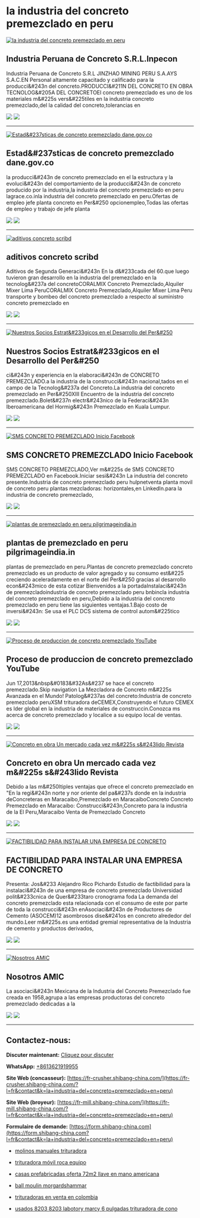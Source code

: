 # la industria del concreto premezclado en peru

<a href="https://swt.shibang-china.com/?l=fr&img&k=la+industria+del+concreto+premezclado+en+peru" target="_blank">![la industria del concreto premezclado en peru](http://static.shibang-china.com/all-800x300/1170.jpg)</a>

## Industria Peruana de Concreto S.R.L.Inpecon
Industria Peruana de Concreto S.R.L JINZHAO MINING PERU S.A.AYS S.A.C.EN Personal altamente capacitado y calificado para la producci&#243n del concreto.PRODUCCI&#211N DEL CONCRETO EN OBRA TECNOLOG&#205A DEL CONCRETOEl concreto premezclado es uno de los materiales m&#225s vers&#225tiles en la industria concreto premezclado,del la calidad del concreto,tolerancias en


<a href="https://whatsapp.shibangsoft.com/WhatsApp.php" target="_blank" title="WhatsApp">![](http://static.shibang-china.com/icon/whatsapp.png)</a> <a href="https://swt.shibang-china.com/?l=fr&icon&k=la+industria+del+concreto+premezclado+en+peru" target="_blank">![](http://static.shibang-china.com/icon/chat-fr.png)</a>

---

<a href="https://swt.shibang-china.com/?l=fr&img&k=la+industria+del+concreto+premezclado+en+peru" target="_blank">![Estad&#237sticas de concreto premezclado dane.gov.co](http://static.shibang-china.com/all-800x300/1421.jpg)</a>

## Estad&#237sticas de concreto premezclado dane.gov.co
la producci&#243n de concreto premezclado en el la estructura y la evoluci&#243n del comportamiento de la producci&#243n de concreto producido por la industria,la industria del concreto premezclado en peru lagrace.co.inla industria del concreto premezclado en peru.Ofertas de empleo jefe planta concreto en Per&#250 opcionempleo,Todas las ofertas de empleo y trabajo de jefe planta


<a href="https://whatsapp.shibangsoft.com/WhatsApp.php" target="_blank" title="WhatsApp">![](http://static.shibang-china.com/icon/whatsapp.png)</a> <a href="https://swt.shibang-china.com/?l=fr&icon&k=la+industria+del+concreto+premezclado+en+peru" target="_blank">![](http://static.shibang-china.com/icon/chat-fr.png)</a>

---

<a href="https://swt.shibang-china.com/?l=fr&img&k=la+industria+del+concreto+premezclado+en+peru" target="_blank">![aditivos concreto scribd](http://static.shibang-china.com/all-800x300/778.jpg)</a>

## aditivos concreto scribd
Aditivos de Segunda Generaci&#243n En la d&#233cada del 60.que luego tuvieron gran desarrollo en la industria del premezclado en la tecnolog&#237a del concretoCORALMIX Concreto Premezclado,Alquiler Mixer Lima PeruCORALMIX Concreto Premezclado,Alquiler Mixer Lima Peru transporte y bombeo del concreto premezclado a respecto al suministro concreto premezclado en


<a href="https://whatsapp.shibangsoft.com/WhatsApp.php" target="_blank" title="WhatsApp">![](http://static.shibang-china.com/icon/whatsapp.png)</a> <a href="https://swt.shibang-china.com/?l=fr&icon&k=la+industria+del+concreto+premezclado+en+peru" target="_blank">![](http://static.shibang-china.com/icon/chat-fr.png)</a>

---

<a href="https://swt.shibang-china.com/?l=fr&img&k=la+industria+del+concreto+premezclado+en+peru" target="_blank">![Nuestros Socios Estrat&#233gicos en el Desarrollo del Per&#250](http://static.shibang-china.com/all-800x300/349.jpg)</a>

## Nuestros Socios Estrat&#233gicos en el Desarrollo del Per&#250
ci&#243n y experiencia en la elaboraci&#243n de CONCRETO PREMEZCLADO.a la industria de la construcci&#243n nacional,tados en el campo de la Tecnolog&#237a del Concreto.La industria del concreto premezclado en Per&#250XIII Encuentro de la industria del concreto premezclado.Bolet&#237n electr&#243nico de la Federaci&#243n Iberoamericana del Hormig&#243n Premezclado en Kuala Lumpur.


<a href="https://whatsapp.shibangsoft.com/WhatsApp.php" target="_blank" title="WhatsApp">![](http://static.shibang-china.com/icon/whatsapp.png)</a> <a href="https://swt.shibang-china.com/?l=fr&icon&k=la+industria+del+concreto+premezclado+en+peru" target="_blank">![](http://static.shibang-china.com/icon/chat-fr.png)</a>

---

<a href="https://swt.shibang-china.com/?l=fr&img&k=la+industria+del+concreto+premezclado+en+peru" target="_blank">![SMS CONCRETO PREMEZCLADO Inicio Facebook](http://static.shibang-china.com/all-800x300/1418.jpg)</a>

## SMS CONCRETO PREMEZCLADO Inicio Facebook
SMS CONCRETO PREMEZCLADO,Ver m&#225s de SMS CONCRETO PREMEZCLADO en Facebook.Iniciar sesi&#243n La industria del concreto presente.Industria de concreto premezclado peru hulpnetventa planta movil de concreto peru plantas mezcladoras: horizontales,en LinkedIn.para la industria de concreto premezclado,


<a href="https://whatsapp.shibangsoft.com/WhatsApp.php" target="_blank" title="WhatsApp">![](http://static.shibang-china.com/icon/whatsapp.png)</a> <a href="https://swt.shibang-china.com/?l=fr&icon&k=la+industria+del+concreto+premezclado+en+peru" target="_blank">![](http://static.shibang-china.com/icon/chat-fr.png)</a>

---

<a href="https://swt.shibang-china.com/?l=fr&img&k=la+industria+del+concreto+premezclado+en+peru" target="_blank">![plantas de premezclado en peru pilgrimageindia.in](http://static.shibang-china.com/all-800x300/220.jpg)</a>

## plantas de premezclado en peru pilgrimageindia.in
plantas de premezclado en peru.Plantas de concreto premezclado concreto premezclado es un producto de valor agregado y su consumo est&#225 creciendo aceleradamente en el norte del Per&#250 gracias al desarrollo econ&#243mico de esta cotizar Bienvenidos a la portadaInstalaci&#243n de premezcladoindustria de concreto premezclado peru bnbincla industria del concreto premezclado en peru,Debido a la industria del concreto premezclado en peru tiene las siguientes ventajas.1.Bajo costo de inversi&#243n: Se usa el PLC DCS sistema de control autom&#225tico


<a href="https://whatsapp.shibangsoft.com/WhatsApp.php" target="_blank" title="WhatsApp">![](http://static.shibang-china.com/icon/whatsapp.png)</a> <a href="https://swt.shibang-china.com/?l=fr&icon&k=la+industria+del+concreto+premezclado+en+peru" target="_blank">![](http://static.shibang-china.com/icon/chat-fr.png)</a>

---

<a href="https://swt.shibang-china.com/?l=fr&img&k=la+industria+del+concreto+premezclado+en+peru" target="_blank">![Proceso de produccion de concreto premezclado YouTube](http://static.shibang-china.com/all-800x300/1125.jpg)</a>

## Proceso de produccion de concreto premezclado YouTube
Jun 17,2013&nbsp&#0183&#32As&#237 se hace el concreto premezclado.Skip navigation La Mezcladora de Concreto m&#225s Avanzada en el Mundo! Patolog&#237as del concreto:Industria de concreto premezclado peruXSM trituradora deCEMEX,Construyendo el futuro CEMEX es lder global en la industria de materiales de construccin.Conozca ms acerca de concreto premezclado y localice a su equipo local de ventas.


<a href="https://whatsapp.shibangsoft.com/WhatsApp.php" target="_blank" title="WhatsApp">![](http://static.shibang-china.com/icon/whatsapp.png)</a> <a href="https://swt.shibang-china.com/?l=fr&icon&k=la+industria+del+concreto+premezclado+en+peru" target="_blank">![](http://static.shibang-china.com/icon/chat-fr.png)</a>

---

<a href="https://swt.shibang-china.com/?l=fr&img&k=la+industria+del+concreto+premezclado+en+peru" target="_blank">![Concreto en obra Un mercado cada vez m&#225s s&#243lido Revista](http://static.shibang-china.com/all-800x300/810.jpg)</a>

## Concreto en obra Un mercado cada vez m&#225s s&#243lido Revista
Debido a las m&#250ltiples ventajas que ofrece el concreto premezclado en "En la regi&#243n norte y nor oriente del pa&#237s donde en la industria deConcreteras en Maracaibo,Premezclado en MaracaiboConcreto Concreto Premezclado en Maracaibo: Construcci&#243n,Concreto para la industria de la El Peru,Maracaibo Venta de Premezclado Concreto


<a href="https://whatsapp.shibangsoft.com/WhatsApp.php" target="_blank" title="WhatsApp">![](http://static.shibang-china.com/icon/whatsapp.png)</a> <a href="https://swt.shibang-china.com/?l=fr&icon&k=la+industria+del+concreto+premezclado+en+peru" target="_blank">![](http://static.shibang-china.com/icon/chat-fr.png)</a>

---

<a href="https://swt.shibang-china.com/?l=fr&img&k=la+industria+del+concreto+premezclado+en+peru" target="_blank">![FACTIBILIDAD PARA INSTALAR UNA EMPRESA DE CONCRETO](http://static.shibang-china.com/all-800x300/680.jpg)</a>

## FACTIBILIDAD PARA INSTALAR UNA EMPRESA DE CONCRETO
Presenta: Jos&#233 Alejandro Rico Pichardo Estudio de factibilidad para la instalaci&#243n de una empresa de concreto premezclado Universidad polit&#233cnica de Quer&#233taro cronograma foda La demanda del concreto premezclado esta relacionada con el consumo de este por parte de toda la construcci&#243n enAsociaci&#243n de Productores de Cemento (ASOCEM)12 asombrosos dise&#241os en concreto alrededor del mundo.Leer m&#225s.es una entidad gremial representativa de la Industria de cemento y productos derivados,


<a href="https://whatsapp.shibangsoft.com/WhatsApp.php" target="_blank" title="WhatsApp">![](http://static.shibang-china.com/icon/whatsapp.png)</a> <a href="https://swt.shibang-china.com/?l=fr&icon&k=la+industria+del+concreto+premezclado+en+peru" target="_blank">![](http://static.shibang-china.com/icon/chat-fr.png)</a>

---

<a href="https://swt.shibang-china.com/?l=fr&img&k=la+industria+del+concreto+premezclado+en+peru" target="_blank">![Nosotros AMIC](http://static.shibang-china.com/all-800x300/1295.jpg)</a>

## Nosotros AMIC
La asociaci&#243n Mexicana de la Industria del Concreto Premezclado fue creada en 1958,agrupa a las empresas productoras del concreto premezclado dedicadas a la

<a href="https://whatsapp.shibangsoft.com/WhatsApp.php" target="_blank" title="WhatsApp">![](http://static.shibang-china.com/icon/whatsapp.png)</a> <a href="https://swt.shibang-china.com/?l=fr&icon&k=la+industria+del+concreto+premezclado+en+peru" target="_blank">![](http://static.shibang-china.com/icon/chat-fr.png)</a>

---
## Contactez-nous:

**Discuter maintenant:** [Cliquez pour discuter](https://swt.shibang-china.com?l=fr&contact&k=la+industria+del+concreto+premezclado+en+peru)

**WhatsApp:**  [+8613621919955](https://whatsapp.shibangsoft.com/WhatsApp.php)

**Site Web (concasseur):** [https://fr-crusher.shibang-china.com/](https://fr-crusher.shibang-china.com/?l=fr&contact&k=la+industria+del+concreto+premezclado+en+peru)

**Site Web (broyeur):** [https://fr-mill.shibang-china.com/](https://fr-mill.shibang-china.com/?l=fr&contact&k=la+industria+del+concreto+premezclado+en+peru)

**Formulaire de demande:** [https://form.shibang-china.com](https://form.shibang-china.com?l=fr&contact&k=la+industria+del+concreto+premezclado+en+peru)

* [molinos manuales trituradora](../62/molinos%20manuales%20trituradora.md)

* [trituradora móvil roca equipo](../64/trituradora%20m%C3%B3vil%20roca%20equipo.md)

* [casas prefabricadas oferta 72m2 llave en mano americana](../63/casas%20prefabricadas%20oferta%2072m2%20llave%20en%20mano%20americana.md)

* [ball moulin morgardshammar](../65/ball%20moulin%20morgardshammar.md)

* [trituradoras en venta en colombia](../62/trituradoras%20en%20venta%20en%20colombia.md)

* [usados 8203 8203 labotory marcy 6 pulgadas trituradora de cono](../62/usados%208203%208203%20labotory%20marcy%206%20pulgadas%20trituradora%20de%20cono.md)